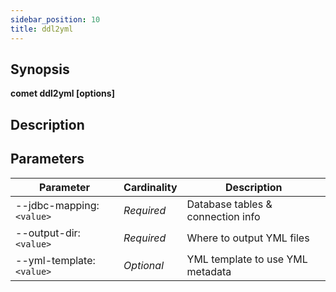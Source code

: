 ```yaml
---
sidebar_position: 10
title: ddl2yml
---
```



## Synopsis

**comet ddl2yml [options]**

## Description


## Parameters

Parameter|Cardinality|Description
---|---|---
--jdbc-mapping:`<value>`|*Required*|Database tables & connection info
--output-dir:`<value>`|*Required*|Where to output YML files
--yml-template:`<value>`|*Optional*|YML template to use YML metadata

